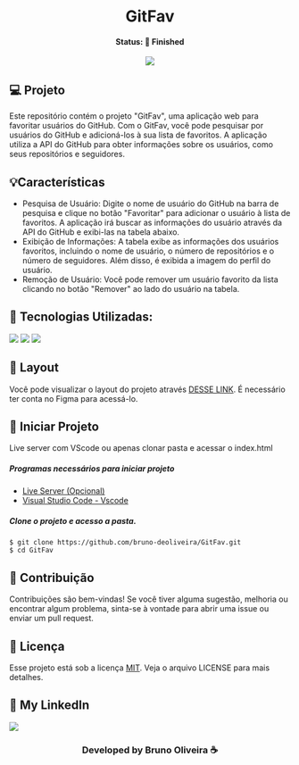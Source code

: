 <h1 align="center"> GitFav </h1>
<h4 align="center"> Status: 🚀 Finished </h4>

<p align="center">
  <img src="https://github.com/bruno-deoliveira/GitFav/assets/109918729/eca141b8-6e60-4c8f-b842-7560eda33e42"
</p>

## 💻 Projeto
Este repositório contém o projeto "GitFav", uma aplicação web para favoritar usuários do GitHub. Com o GitFav, você pode pesquisar por usuários do GitHub e adicioná-los à sua lista de favoritos. A aplicação utiliza a API do GitHub para obter informações sobre os usuários, como seus repositórios e seguidores.

## 💡Características
- Pesquisa de Usuário: Digite o nome de usuário do GitHub na barra de pesquisa e clique no botão "Favoritar" para adicionar o usuário à lista de favoritos. A aplicação irá buscar as informações do usuário através da API do GitHub e exibi-las na tabela abaixo.
- Exibição de Informações: A tabela exibe as informações dos usuários favoritos, incluindo o nome de usuário, o número de repositórios e o número de seguidores. Além disso, é exibida a imagem do perfil do usuário.
- Remoção de Usuário: Você pode remover um usuário favorito da lista clicando no botão "Remover" ao lado do usuário na tabela.

## 🚀 Tecnologias Utilizadas:
<div>
  <img src="https://img.shields.io/badge/HTML5-E34F26?style=for-the-badge&logo=html5&logoColor=white"/>
  <img src="https://img.shields.io/badge/CSS3-1572B6?style=for-the-badge&logo=css3&logoColor=white"/>
  <img src="https://img.shields.io/badge/JavaScript-F7DF1E?style=for-the-badge&logo=javascript&logoColor=black"/>
</div>

## 🔖 Layout
Você pode visualizar o layout do projeto através [DESSE LINK](https://www.figma.com/file/g7QXGn9ztcCYCjPkFPApUF/%5BDesafios-Explorer%5D-GitFav-(Copy)-(Copy)?type=design&node-id=208-586&mode=design&t=b4CXwTq5Pts6xnWl-0). É necessário ter conta no Figma para acessá-lo.

## 💾 Iniciar Projeto
Live server com VScode ou apenas clonar pasta e acessar o index.html
<h5> Programas necessários para iniciar projeto </h5>

- [Live Server (Opcional)](https://marketplace.visualstudio.com/items?itemName=ritwickdey.LiveServer)
- [Visual Studio Code - Vscode](https://code.visualstudio.com/)

<h5> Clone o projeto e acesso a pasta. </h5>

```
$ git clone https://github.com/bruno-deoliveira/GitFav.git
$ cd GitFav
```

## 🔧 Contribuição
Contribuições são bem-vindas! Se você tiver alguma sugestão, melhoria ou encontrar algum problema, sinta-se à vontade para abrir uma issue ou enviar um pull request.


## 📝 Licença
Esse projeto está sob a licença [MIT](https://github.com/bruno-deoliveira/GitFav/tree/main). Veja o arquivo LICENSE para mais detalhes.

## 🔎 My LinkedIn 
<a href="https://www.linkedin.com/in/bruno-almeida-deoliveira"><img src="https://img.shields.io/badge/LinkedIn-0077B5?style=for-the-badge&logo=linkedin&logoColor=white"/></a>

<h3 align="center">Developed by Bruno Oliveira ☕</h3>

